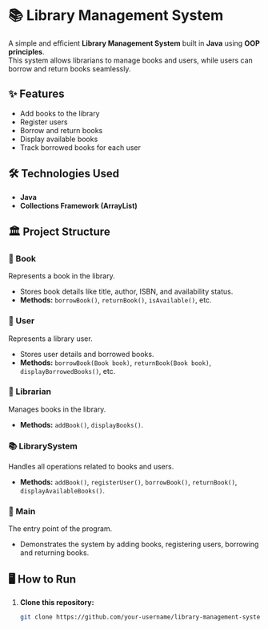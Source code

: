 # 📚 Library Management System  

A simple and efficient **Library Management System** built in **Java** using **OOP principles**.  
This system allows librarians to manage books and users, while users can borrow and return books seamlessly.  

## ✨ Features  
- Add books to the library  
- Register users  
- Borrow and return books  
- Display available books  
- Track borrowed books for each user  

## 🛠 Technologies Used  
- **Java**  
- **Collections Framework (ArrayList)**  

## 🏛️ Project Structure  

### 📖 Book  
Represents a book in the library.  
- Stores book details like title, author, ISBN, and availability status.  
- **Methods:** `borrowBook()`, `returnBook()`, `isAvailable()`, etc.  

### 👤 User  
Represents a library user.  
- Stores user details and borrowed books.  
- **Methods:** `borrowBook(Book book)`, `returnBook(Book book)`, `displayBorrowedBooks()`, etc.  

### 🏢 Librarian  
Manages books in the library.  
- **Methods:** `addBook()`, `displayBooks()`.  

### 📚 LibrarySystem  
Handles all operations related to books and users.  
- **Methods:** `addBook()`, `registerUser()`, `borrowBook()`, `returnBook()`, `displayAvailableBooks()`.  

### 🚀 Main  
The entry point of the program.  
- Demonstrates the system by adding books, registering users, borrowing and returning books.  

## 🖥️ How to Run  
1. **Clone this repository:**  
   ```sh
   git clone https://github.com/your-username/library-management-system.git

